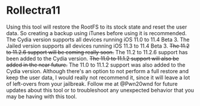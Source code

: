 # Rollectra11
Using this tool will restore the RootFS to its stock state and reset the user data.
So creating a backup using iTunes before using it is recommended.
The Cydia version supports all devices running iOS 11.0 to 11.4 Beta 3.
The Jailed version supports all devices running iOS 11.3 to 11.4 Beta 3.
~~The 11.2 to 11.2.6 support will be coming really soon.~~
The 11.2 to 11.2.6 support has been added to the Cydia version.
~~The 11.0 to 11.1.2 support will also be added in the near future.~~
The 11.0 to 11.1.2 support was also added to the Cydia version.
Although there's an option to not perform a full restore and keep the user data, I would really not recommend it, since it will leave a lot of left-overs from your jailbreak.
Follow me at @Pwn20wnd for future updates about this tool or to troubleshoot any unexpected behavior that you may be having with this tool.

